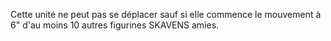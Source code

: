 Cette unité ne peut pas se déplacer sauf si elle commence le mouvement à 6" d'au moins 10 autres figurines SKAVENS amies.